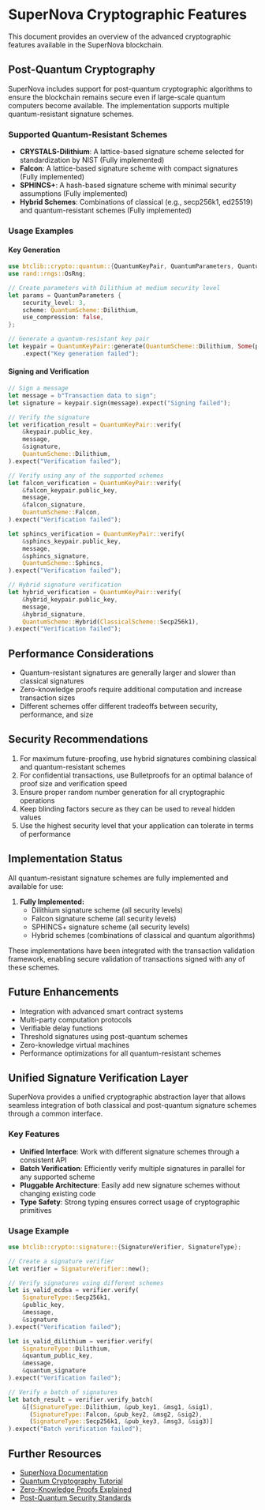 # SuperNova Cryptographic Features

This document provides an overview of the advanced cryptographic features available in the SuperNova blockchain.

## Post-Quantum Cryptography

SuperNova includes support for post-quantum cryptographic algorithms to ensure the blockchain remains secure even if large-scale quantum computers become available. The implementation supports multiple quantum-resistant signature schemes.

### Supported Quantum-Resistant Schemes

- **CRYSTALS-Dilithium**: A lattice-based signature scheme selected for standardization by NIST (Fully implemented)
- **Falcon**: A lattice-based signature scheme with compact signatures (Fully implemented)
- **SPHINCS+**: A hash-based signature scheme with minimal security assumptions (Fully implemented)
- **Hybrid Schemes**: Combinations of classical (e.g., secp256k1, ed25519) and quantum-resistant schemes (Fully implemented)

### Usage Examples

#### Key Generation

```rust
use btclib::crypto::quantum::{QuantumKeyPair, QuantumParameters, QuantumScheme};
use rand::rngs::OsRng;

// Create parameters with Dilithium at medium security level
let params = QuantumParameters {
    security_level: 3,
    scheme: QuantumScheme::Dilithium,
    use_compression: false,
};

// Generate a quantum-resistant key pair
let keypair = QuantumKeyPair::generate(QuantumScheme::Dilithium, Some(params))
    .expect("Key generation failed");
```

#### Signing and Verification

```rust
// Sign a message
let message = b"Transaction data to sign";
let signature = keypair.sign(message).expect("Signing failed");

// Verify the signature
let verification_result = QuantumKeyPair::verify(
    &keypair.public_key,
    message,
    &signature,
    QuantumScheme::Dilithium,
).expect("Verification failed");

// Verify using any of the supported schemes
let falcon_verification = QuantumKeyPair::verify(
    &falcon_keypair.public_key,
    message,
    &falcon_signature,
    QuantumScheme::Falcon,
).expect("Verification failed");

let sphincs_verification = QuantumKeyPair::verify(
    &sphincs_keypair.public_key,
    message,
    &sphincs_signature,
    QuantumScheme::Sphincs,
).expect("Verification failed");

// Hybrid signature verification
let hybrid_verification = QuantumKeyPair::verify(
    &hybrid_keypair.public_key,
    message,
    &hybrid_signature,
    QuantumScheme::Hybrid(ClassicalScheme::Secp256k1),
).expect("Verification failed");
```

## Performance Considerations

- Quantum-resistant signatures are generally larger and slower than classical signatures
- Zero-knowledge proofs require additional computation and increase transaction sizes
- Different schemes offer different tradeoffs between security, performance, and size

## Security Recommendations

1. For maximum future-proofing, use hybrid signatures combining classical and quantum-resistant schemes
2. For confidential transactions, use Bulletproofs for an optimal balance of proof size and verification speed
3. Ensure proper random number generation for all cryptographic operations
4. Keep blinding factors secure as they can be used to reveal hidden values
5. Use the highest security level that your application can tolerate in terms of performance

## Implementation Status

All quantum-resistant signature schemes are fully implemented and available for use:

1. **Fully Implemented:**
   - Dilithium signature scheme (all security levels)
   - Falcon signature scheme (all security levels)
   - SPHINCS+ signature scheme (all security levels)
   - Hybrid schemes (combinations of classical and quantum algorithms)

These implementations have been integrated with the transaction validation framework, enabling secure validation of transactions signed with any of these schemes.

## Future Enhancements

- Integration with advanced smart contract systems
- Multi-party computation protocols
- Verifiable delay functions
- Threshold signatures using post-quantum schemes
- Zero-knowledge virtual machines
- Performance optimizations for all quantum-resistant schemes

## Unified Signature Verification Layer

SuperNova provides a unified cryptographic abstraction layer that allows seamless integration of both classical and post-quantum signature schemes through a common interface.

### Key Features

- **Unified Interface**: Work with different signature schemes through a consistent API
- **Batch Verification**: Efficiently verify multiple signatures in parallel for any supported scheme
- **Pluggable Architecture**: Easily add new signature schemes without changing existing code
- **Type Safety**: Strong typing ensures correct usage of cryptographic primitives

### Usage Example

```rust
use btclib::crypto::signature::{SignatureVerifier, SignatureType};

// Create a signature verifier
let verifier = SignatureVerifier::new();

// Verify signatures using different schemes
let is_valid_ecdsa = verifier.verify(
    SignatureType::Secp256k1, 
    &public_key, 
    &message, 
    &signature
).expect("Verification failed");

let is_valid_dilithium = verifier.verify(
    SignatureType::Dilithium, 
    &quantum_public_key, 
    &message, 
    &quantum_signature
).expect("Verification failed");

// Verify a batch of signatures
let batch_result = verifier.verify_batch(
    &[(SignatureType::Dilithium, &pub_key1, &msg1, &sig1),
      (SignatureType::Falcon, &pub_key2, &msg2, &sig2),
      (SignatureType::Secp256k1, &pub_key3, &msg3, &sig3)]
).expect("Batch verification failed");
```

## Further Resources

- [SuperNova Documentation](https://supernova.docs)  
- [Quantum Cryptography Tutorial](https://quantum.tutorial)
- [Zero-Knowledge Proofs Explained](https://zkp.explained)
- [Post-Quantum Security Standards](https://pqsecurity.standards) 
